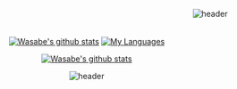 
<div align="right">
<!--<img src="https://rishavanand.github.io/static/images/greetings.gif" align="center" style="width: 100%" />-->
  
 

  ![header](https://capsule-render.vercel.app/api?type=slice&color=0:caf881,100:a0e99a&height=200&section=header&text=GameClient%20Developer&rotate=13&fontAlign=65&fontAlignY=35&fontSize=48&fontColor=0f7d16&animation=fadeIn)
</div> 

<div align="center" style="padding:5px" >
  
  [![Wasabe's github stats](https://github-readme-stats.vercel.app/api?username=Bwasabe&count_private=true&show_icons=true&locale=kr&title_color=FFF976&text_color=D2F471&icon_color=88E068&bg_color=207500&hide_border=true)](https://github.com/anuraghazra/github-readme-stats) [![My Languages](https://github-readme-stats.vercel.app/api/top-langs/?username=Bwasabe&layout=compact&count_private=true&show_icons=true&locale=kr&theme=merko&hide_border=true)](https://github.com/anuraghazra/github-readme-stats)
  
  
   [![Wasabe's github stats](https://github-readme-stats.vercel.app/api?username=Bwasabe&count_private=true&show_icons=true&locale=kr&title_color=f9f572&text_color=5a9b74&icon_color=88E068&bg_color=0a0f0b&hide_border=true)](https://github.com/anuraghazra/github-readme-stats)

![header](https://capsule-render.vercel.app/api?type=slice&color=0:a0e99a,100:caf881&height=200&section=footer)
